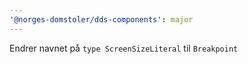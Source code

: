```yaml
---
'@norges-domstoler/dds-components': major
---
```


Endrer navnet på `type ScreenSizeLiteral` til `Breakpoint`
